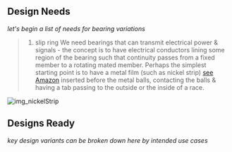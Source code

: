 ## Design Needs
_let's begin a list of needs for bearing variations_

> 1) slip ring
> We need bearings that can transmit electrical power & signals - the concept is to have electrical conductors lining some region of the bearing such that continuity passes from a fixed member to a rotating mated member.
> Perhaps the simplest starting point is to have a metal film (such as nickel strip) [see Amazon](https://amzn.to/3O3jWk5) inserted before the metal balls, contacting the balls & having a tab passing to the outside or the inside of a race.

![img_nickelStrip](https://github.com/user-attachments/assets/3057a57c-8dda-4464-b9a1-925c0ea8b5ea)


## Designs Ready

_key design variants can be broken down here by intended use cases_
